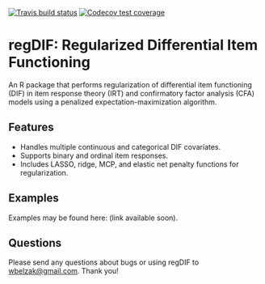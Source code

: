 <!-- badges: start -->
[![Travis build status](https://travis-ci.org/wbelzak/regDIF.svg?branch=master)](https://travis-ci.org/wbelzak/regDIF)
[![Codecov test coverage](https://codecov.io/gh/wbelzak/regDIF/branch/master/graph/badge.svg)](https://codecov.io/gh/wbelzak/regDIF?branch=master)
<!-- badges: end -->

# regDIF: Regularized Differential Item Functioning

An R package that performs regularization of differential item functioning (DIF) in item response theory (IRT) and confirmatory factor analysis (CFA) models using a penalized expectation-maximization algorithm.
 
## Features

* Handles multiple continuous and categorical DIF covariates. 
* Supports binary and ordinal item responses. 
* Includes LASSO, ridge, MCP, and elastic net penalty functions for regularization.

## Examples

Examples may be found here: (link available soon).

## Questions

Please send any questions about bugs or using regDIF to <wbelzak@gmail.com>. Thank you!
